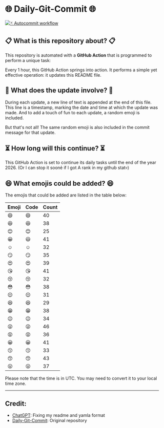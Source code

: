 # 🌐 Daily-Git-Commit 🌐

[![🃏 Autocommit workflow](https://github.com/kleqing/git-auto-commit/actions/workflows/main.yaml/badge.svg?event=check_run)](https://github.com/kleqing/git-auto-commit/actions/workflows/main.yaml)

## 📋 What is this repository about? 📋

This repository is automated with a **GitHub Action** that is programmed to perform a unique task:

Every 1 hour, this GitHub Action springs into action. It performs a simple yet effective operation: it updates this README file.

## 🔄 What does the update involve? 🔄

During each update, a new line of text is appended at the end of this file. This line is a timestamp, marking the date and time at which the update was made. And to add a touch of fun to each update, a random emoji is included.

But that's not all! The same random emoji is also included in the commit message for that update.

## ⏳ How long will this continue? ⏳

This GitHub Action is set to continue its daily tasks until the end of the year 2026. (Or I can stop it soonẻ if I got A rank in my github stat💀)

## 😄 What emojis could be added? 😄

The emojis that could be added are listed in the table below:

| Emoji | Code | Count |
| --- | --- | --- |
| 😄 | :smile: | 40 |
| 😆 | :laughing: | 38 |
| 😊 | :blush: | 25 |
| 😀 | :smiley: | 41 |
| ☺️ | :relaxed: | 32 |
| 😏 | :smirk: | 35 |
| 😍 | :heart_eyes: | 39 |
| 😘 | :kissing_heart: | 41 |
| 😚 | :kissing_closed_eyes: | 32 |
| 😳 | :flushed: | 38 |
| 😌 | :relieved: | 31 |
| 😆 | :satisfied: | 29 |
| 😁 | :grin: | 38 |
| 😉 | :wink: | 34 |
| 😜 | :stuck_out_tongue_winking_eye: | 46 |
| 😝 | :stuck_out_tongue_closed_eyes: | 36 |
| 😀 | :grinning: | 41 |
| 😗 | :kissing: | 33 |
| 😙 | :kissing_smiling_eyes: | 43 |
| 😛 | :stuck_out_tongue: | 37 |

Please note that the time is in UTC. You may need to convert it to your local time zone.

---

## Credit:

- [ChatGPT](chatgpt.com): Fixing my readme and yamla format
- [Daily-Git-Commit](https://github.com/diegomarty/daily-git-commit): Original repository

